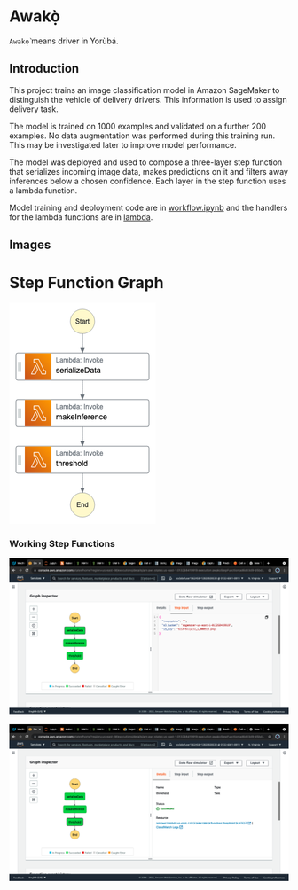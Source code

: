 # Awakọ̀

`Awakọ̀` means driver in Yorùbá.

## Introduction
This project trains an image classification model in Amazon SageMaker to distinguish the vehicle of delivery drivers. This information is used to assign delivery task. 

The model is trained on 1000 examples and validated on a further 200 examples. No data augmentation was performed during this training run. This may be investigated later to improve model performance.

The model was deployed and used to compose a three-layer step function that serializes incoming image data, makes predictions on it and filters away inferences below a chosen confidence. Each layer in the step function uses a lambda function.

Model training and deployment code are in [workflow.ipynb](awako/workflow.ipynb) and the handlers for the lambda functions are in [lambda](awako/lambda).

## Images
# Step Function Graph

![step_function_graph](images/stepfunctions_graph.png)
### Working Step Functions

![step_function1](images/successful_step_function_execution.png)

![step_function2](images/successful_step_fn_execution.png)